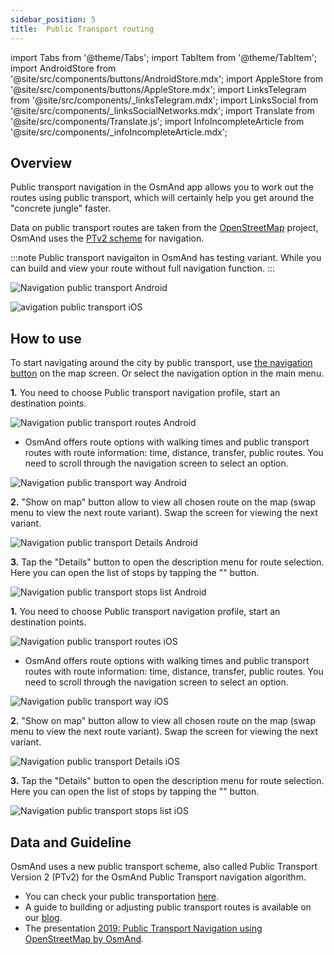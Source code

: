 ```yaml
---
sidebar_position: 5
title:  Public Transport routing
---
```


import Tabs from '@theme/Tabs';
import TabItem from '@theme/TabItem';
import AndroidStore from '@site/src/components/buttons/AndroidStore.mdx';
import AppleStore from '@site/src/components/buttons/AppleStore.mdx';
import LinksTelegram from '@site/src/components/_linksTelegram.mdx';
import LinksSocial from '@site/src/components/_linksSocialNetworks.mdx';
import Translate from '@site/src/components/Translate.js';
import InfoIncompleteArticle from '@site/src/components/_infoIncompleteArticle.mdx';

<InfoIncompleteArticle/>

## Overview

Public transport navigation in the OsmAnd app allows you to work out the routes using public transport, which will certainly help you get around the "concrete jungle" faster.

Data on public transport routes are taken from the [OpenStreetMap](http://openstreetmap.org/) project, OsmAnd uses the [PTv2 scheme](https://wiki.openstreetmap.org/wiki/Public_transport) for navigation.  

:::note
Public transport navigaiton in OsmAnd has testing variant. While you can build and view your route without full navigation function.
:::

<Tabs groupId="operating-systems">

<TabItem value="android" label="Android"> 

![Navigation public transport Android](@site/static/img/navigation/public/navigation_android.png)  

</TabItem>

<TabItem value="ios" label="iOS">  

![avigation public transport iOS](@site/static/img/navigation/public/navigation_ios.png)

</TabItem>

</Tabs> 


## How to use

To start navigating around the city by public transport, use [the navigation button](../../widgets/map-buttons.md#directions) on the map screen. Or select the navigation option in the main menu.  

<Tabs groupId="operating-systems">

<TabItem value="android" label="Android"> 

*<Translate android="true" ids="shared_string_menu,shared_string_navigation"/>*  

**1.** You need to choose Public transport navigation profile, start an destination points.  

![Navigation public transport routes Android](@site/static/img/navigation/public/navigation_public_android.png) 

- OsmAnd offers route options with walking times and public transport routes with route information: time, distance, transfer, public routes. You need to scroll through the navigation screen to select an option.  

![Navigation public transport way Android](@site/static/img/navigation/public/navigation_way_android.png)  

**2.** "Show on map" button allow to view all chosen route on the map (swap menu to view the next route variant). Swap the screen for viewing the next variant.  

![Navigation public transport Details Android](@site/static/img/navigation/public/navigation_details_android.png)  

**3.** Tap the "Details" button to open the description menu for route selection. Here you can open the list of stops by tapping the "" button.  

![Navigation public transport stops list Android](@site/static/img/navigation/public/navigation_stops_list_android.png)

</TabItem>

<TabItem value="ios" label="iOS">  

*<Translate ios="true" ids="menu,routing_settings"/>*  

**1.** You need to choose Public transport navigation profile, start an destination points.  

![Navigation public transport routes iOS](@site/static/img/navigation/public/navigation_public_ios.png)  

- OsmAnd offers route options with walking times and public transport routes with route information: time, distance, transfer, public routes. You need to scroll through the navigation screen to select an option.  

![Navigation public transport way iOS](@site/static/img/navigation/public/navigation_way_ios.png)  

**2.** "Show on map" button allow to view all chosen route on the map (swap menu to view the next route variant). Swap the screen for viewing the next variant.  

![Navigation public transport Details iOS](@site/static/img/navigation/public/navigation_details_ios.png)  

**3.** Tap the "Details" button to open the description menu for route selection. Here you can open the list of stops by tapping the "" button.  

![Navigation public transport stops list iOS](@site/static/img/navigation/public/navigation_stops_list_ios.png)

</TabItem>

</Tabs> 


## Data and Guideline

OsmAnd uses a new public transport scheme, also called Public Transport Version 2 (PTv2) for the OsmAnd Public Transport navigation algorithm. 
- You can check your public transportation [here](http://tools.geofabrik.de/osmi/).
- A guide to building or adjusting public transport routes is available on our [blog](https://osmand.net/blog/guideline-pt).
- The presentation [2019: Public Transport Navigation using OpenStreetMap by OsmAnd](https://www.youtube.com/watch?v=SPab09kaWPc&ab_channel=StateoftheMap).
